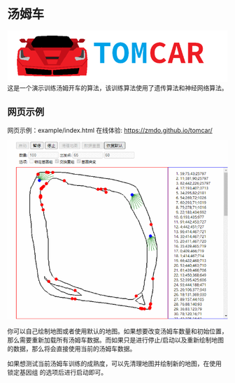 # 汤姆车
![tomcar logo](doc/logo.png)
这是一个演示训练汤姆开车的算法，该训练算法使用了遗传算法和神经网络算法。

## 网页示例
网页示例：example/index.html 
在线体验: https://zmdo.github.io/tomcar/

![tomcar website demo](doc/web.gif)

你可以自己绘制地图或者使用默认的地图。如果想要改变汤姆车数量和初始位置，那么需要重新加载所有汤姆车数据。而如果只是进行停止/启动以及重新绘制地图的数据，那么将会直接使用当前的汤姆车数据。

如果想测试当前汤姆车训练的成熟度，可以先清理地图并绘制新的地图，在使用 锁定基因组 的选项后进行启动即可。